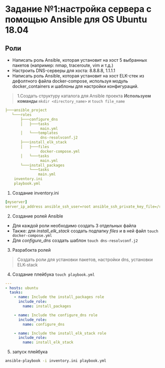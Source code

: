 # Задание №1:настройка сервера с помощью Ansible для OS Ubuntu 18.04

## Роли
- Написать роль Ansible, которая установит на хост 5 выбранных пакетов (например: nmap, traceroute, vim и т.д.)
- Настроить DNS-серверы для хоста: 8.8.8.8, 1.1.1.1
- Написать роль Ansible, которая установит на хост ELK-стек из дефолтного файла docker-compose, используя модуль docker_containers и шаблоны для настройки конфигураций.

> 1.Создать структуру каталога для Ansible проекта
**Используем команды** `mkdir <directory_name>` и `touch file_name`
```yaml
├───ansible_project
   └───roles 
       ├───configure_dns
       │   ├───tasks
                main.yml
       │   └───templates
                dns-resolvconf.j2
       ├───install_elk_stack
       │   ├───files
                docker-compose.yml
       │   └───tasks
                main.yml
       └───install_packages
           └───tasks
               main.yml
    inventory.ini
    playbook.yml
```

1. Создание inventory.ini
```yaml
[myserver]
server_ip_address ansible_ssh_user=root ansible_ssh_private_key_file=/root/.ssh/id_rsa
```

2. Создание ролей Ansible
- Для каждой роли необходимо создать 3 отдельных файла
- Также: для *install_elk_stack* создать подпапку *files* и в ней файл `touch docker-compose.yml`  
- Для *configure_dns* создать шаблон `touch dns-resolvconf.j2`
3. Разрабокта ролей
>Создать роли для установки пакетов, настройки dns, установки ELK-stack
4. Создание плейбука `touch playbook.yml` 


```yaml
---
- hosts: ubuntu
  tasks:
    - name: Include the install_packages role
      include_role:
        name: install_packages

    - name: Include the configure_dns role
      include_role:
        name: configure_dns

    - name: Include the install_elk_stack role
      include_role:
        name: install_elk_stack
```
5. запуск плейбука
```bash
ansible-playbook -i inventory.ini playbook.yml
```

